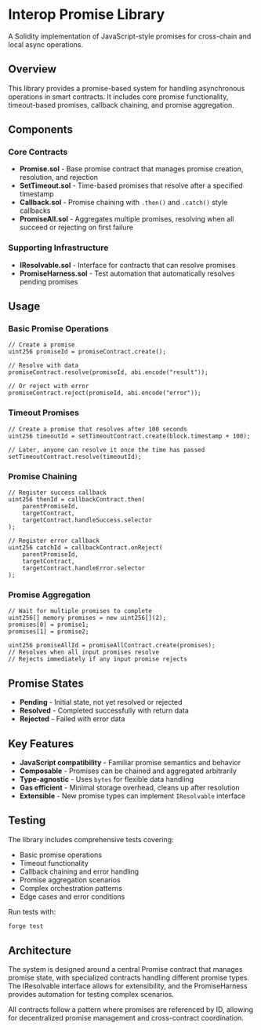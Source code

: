# Interop Promise Library

A Solidity implementation of JavaScript-style promises for cross-chain and local async operations.

## Overview

This library provides a promise-based system for handling asynchronous operations in smart contracts. It includes core promise functionality, timeout-based promises, callback chaining, and promise aggregation.

## Components

### Core Contracts

- **Promise.sol** - Base promise contract that manages promise creation, resolution, and rejection
- **SetTimeout.sol** - Time-based promises that resolve after a specified timestamp
- **Callback.sol** - Promise chaining with `.then()` and `.catch()` style callbacks
- **PromiseAll.sol** - Aggregates multiple promises, resolving when all succeed or rejecting on first failure

### Supporting Infrastructure

- **IResolvable.sol** - Interface for contracts that can resolve promises
- **PromiseHarness.sol** - Test automation that automatically resolves pending promises

## Usage

### Basic Promise Operations

```solidity
// Create a promise
uint256 promiseId = promiseContract.create();

// Resolve with data
promiseContract.resolve(promiseId, abi.encode("result"));

// Or reject with error
promiseContract.reject(promiseId, abi.encode("error"));
```

### Timeout Promises

```solidity
// Create a promise that resolves after 100 seconds
uint256 timeoutId = setTimeoutContract.create(block.timestamp + 100);

// Later, anyone can resolve it once the time has passed
setTimeoutContract.resolve(timeoutId);
```

### Promise Chaining

```solidity
// Register success callback
uint256 thenId = callbackContract.then(
    parentPromiseId, 
    targetContract, 
    targetContract.handleSuccess.selector
);

// Register error callback  
uint256 catchId = callbackContract.onReject(
    parentPromiseId,
    targetContract, 
    targetContract.handleError.selector
);
```

### Promise Aggregation

```solidity
// Wait for multiple promises to complete
uint256[] memory promises = new uint256[](2);
promises[0] = promise1;
promises[1] = promise2;

uint256 promiseAllId = promiseAllContract.create(promises);
// Resolves when all input promises resolve
// Rejects immediately if any input promise rejects
```

## Promise States

- **Pending** - Initial state, not yet resolved or rejected
- **Resolved** - Completed successfully with return data  
- **Rejected** - Failed with error data

## Key Features

- **JavaScript compatibility** - Familiar promise semantics and behavior
- **Composable** - Promises can be chained and aggregated arbitrarily
- **Type-agnostic** - Uses `bytes` for flexible data handling
- **Gas efficient** - Minimal storage overhead, cleans up after resolution
- **Extensible** - New promise types can implement `IResolvable` interface

## Testing

The library includes comprehensive tests covering:

- Basic promise operations
- Timeout functionality  
- Callback chaining and error handling
- Promise aggregation scenarios
- Complex orchestration patterns
- Edge cases and error conditions

Run tests with:
```bash
forge test
```

## Architecture

The system is designed around a central Promise contract that manages promise state, with specialized contracts handling different promise types. The IResolvable interface allows for extensibility, and the PromiseHarness provides automation for testing complex scenarios.

All contracts follow a pattern where promises are referenced by ID, allowing for decentralized promise management and cross-contract coordination.
